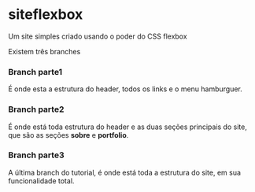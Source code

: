 # siteflexbox
Um site simples criado usando o poder do CSS flexbox

Existem três branches 

### Branch parte1

É onde esta a estrutura do header, todos os links e o menu hamburguer.

### Branch parte2

É onde está toda estrutura do header e as duas seções principais do site, que são as seções **sobre** e **portfolio**. 

### Branch parte3

A última branch do tutorial, é onde está toda a estrutura do site, em sua funcionalidade total.

